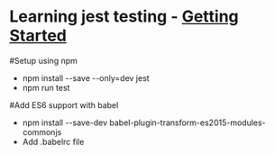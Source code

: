 # Learning jest testing - [Getting Started](https://jestjs.io/docs/en/getting-started.html)

#Setup using npm 
* npm install --save --only=dev jest
* npm run test

#Add ES6 support with babel
* npm install --save-dev babel-plugin-transform-es2015-modules-commonjs
* Add .babelrc file

